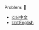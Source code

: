Problem: :link: 
- [:cn:中文](https://leetcode-cn.com/problems/min-stack)
- [:us:English](https://leetcode.com/problems/min-stack)